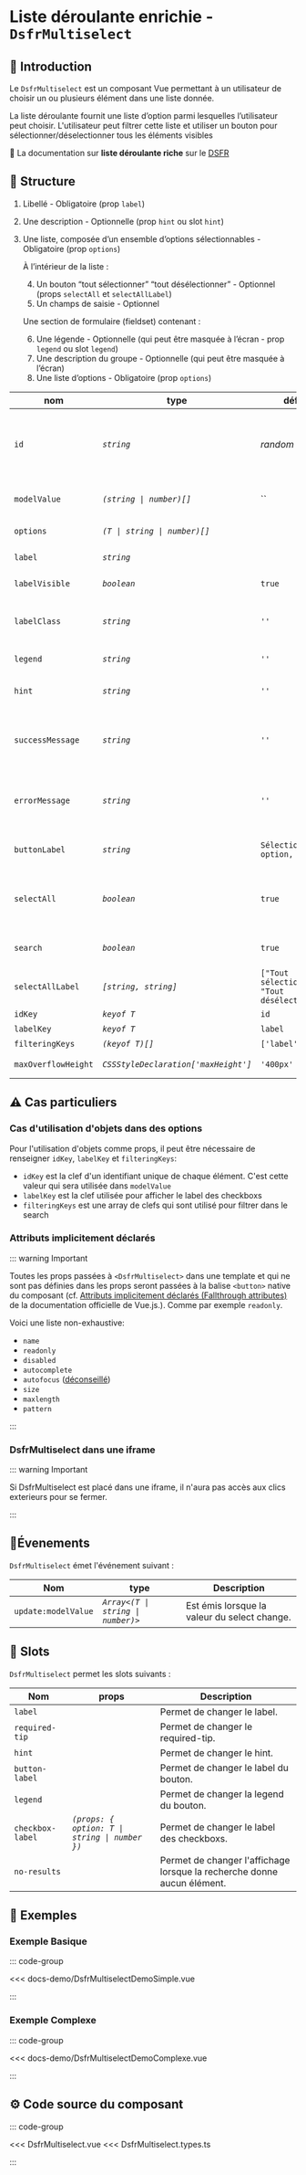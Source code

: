 # Liste déroulante enrichie - `DsfrMultiselect`

## 🌟 Introduction

Le `DsfrMultiselect` est un composant Vue permettant à un utilisateur de choisir un ou plusieurs élément dans une liste donnée.

La liste déroulante fournit une liste d’option parmi lesquelles l’utilisateur peut choisir. L'utilisateur peut filtrer cette liste et utiliser un bouton pour sélectionner/déselectionner tous les éléments visibles

🏅 La documentation sur **liste déroulante riche** sur le [DSFR](https://www.systeme-de-design.gouv.fr/composants-et-modeles/composants-beta/liste-deroulante-riche)

## 📐 Structure

1. Libellé - Obligatoire (prop `label`)
2. Une description - Optionnelle (prop `hint` ou slot `hint`)
3. Une liste, composée d’un ensemble d’options sélectionnables - Obligatoire (prop `options`)

    À l’intérieur de la liste :

     4. Un bouton “tout sélectionner” “tout désélectionner” - Optionnel (props `selectAll` et `selectAllLabel`)
     5. Un champs de saisie - Optionnel

     Une section de formulaire (fieldset) contenant :

     6. Une légende - Optionnelle (qui peut être masquée à l’écran - prop `legend` ou slot `legend`)
     7. Une description du groupe - Optionnelle (qui peut être masquée à l’écran)
     8. Une liste d’options - Obligatoire (prop `options`)

| nom                | type                                  | défaut                                        | obligatoire | Description                                                                   |
|--------------------|---------------------------------------|-----------------------------------------------|-------------|------------------------------------------------------------------------------|
| `id`               | *`string`*                            | *random string*                               |             | Identifiant unique pour l'input. Si non spécifié, un ID aléatoire est généré. |
| `modelValue`       | *`(string \| number)[]`*              | ``                                            | ✅          | La valeur liée au modèle de l'input.                                          |
| `options`          | *`(T \| string \| number)[]`*         |                                               | ✅          | Options sélectionnables.                                                      |
| `label`            | *`string`*                            |                                               | ✅          | Le libellé de l'input.                                                        |
| `labelVisible`     | *`boolean`*                           | `true`                                        |             | Gére l'affichage du label ou non.                                             |
| `labelClass`       | *`string`*                            | `''`                                          |             | Classe personnalisée pour le style du libellé.                                |
| `legend`           | *`string`*                            | `''`                                          |             | Texte de legend.                                                              |
| `hint`             | *`string`*                            | `''`                                          |             | Texte d'indice pour guider l'utilisateur.                                     |
| `successMessage`   | *`string`*                            | `''`                                          |             | Message de validation à afficher en dessous du select.                        |
| `errorMessage`     | *`string`*                            | `''`                                          |             | Message d'erreur à afficher en dessous du select.                             |
| `buttonLabel`      | *`string`*                            | `Sélectionner une option, ...`                |             | Texte qui s'affiche sur le bouton.                                            |
| `selectAll`        | *`boolean`*                           | `true`                                        |             | Gérer l'affichage du bouton de 'sélectionner tout'.                           |
| `search`           | *`boolean`*                           | `true`                                        |             | Gérer le label du 'sélectionner tout'.                                        |
| `selectAllLabel`   | *`[string, string]`*                  | `["Tout sélectionner", "Tout désélectionner"]`|             | Gérer le label du 'sélectionner tout'.                                        |
| `idKey`            | *`keyof T`*                           | `id`                                          |             | Voir ci dessous.                                                              |
| `labelKey`         | *`keyof T`*                           | `label`                                       |             | Voir ci dessous.                                                              |
| `filteringKeys`    | *`(keyof T)[]`*                       | `['label']`                                   |             | Voir ci dessous.                                                              |
| `maxOverflowHeight`| *`CSSStyleDeclaration['maxHeight']`*  | `'400px'`                                     |             | Taille maximum du dropdown.                                                   |

## ⚠️ Cas particuliers

### Cas d'utilisation d'objets dans des options

Pour l'utilisation d'objets comme props, il peut être nécessaire de renseigner `idKey`, `labelKey` et `filteringKeys`:

- `idKey` est la clef d'un identifiant unique de chaque élément. C'est cette valeur qui sera utilisée dans `modelValue`
- `labelKey` est la clef utilisée pour afficher le label des checkboxs
- `filteringKeys` est une array de clefs qui sont utilisé pour filtrer dans le search

### Attributs implicitement déclarés

::: warning Important

Toutes les props passées à `<DsfrMultiselect>` dans une template et qui ne sont pas définies dans les props seront passées à la balise `<button>` native du composant (cf. [Attributs implicitement déclarés (Fallthrough attributes)](https://fr.vuejs.org/guide/components/attrs.html) de la documentation officielle de Vue.js.). Comme par exemple `readonly`.

Voici une liste non-exhaustive:

- `name`
- `readonly`
- `disabled`
- `autocomplete`
- `autofocus` ([déconseillé](https://brucelawson.co.uk/2009/the-accessibility-of-html-5-autofocus/))
- `size`
- `maxlength`
- `pattern`

:::

### DsfrMultiselect dans une iframe

::: warning Important

Si DsfrMultiselect est placé dans une iframe, il n'aura pas accès aux clics exterieurs pour se fermer.

:::

## 📡Évenements

`DsfrMultiselect` émet l'événement suivant :

| Nom                | type                     | Description                                  |
|--------------------|--------------------------|----------------------------------------------|
| `update:modelValue`| *`Array<(T \| string \| number)>`* | Est émis lorsque la valeur du select change. |

## 🧩 Slots

`DsfrMultiselect` permet les slots suivants :

| Nom                | props                                          | Description                                                             |
|--------------------|------------------------------------------------|-------------------------------------------------------------------------|
| `label`            |                                                | Permet de changer le label.                                             |
| `required-tip`     |                                                | Permet de changer le required-tip.                                      |
| `hint`             |                                                | Permet de changer le hint.                                              |
| `button-label`     |                                                | Permet de changer le label du bouton.                                   |
| `legend`           |                                                | Permet de changer la legend du bouton.                                  |
| `checkbox-label`   | *`(props: { option: T \| string \| number })`* | Permet de changer le label des checkboxs.                               |
| `no-results`       |                                                | Permet de changer l'affichage lorsque la recherche donne aucun élément. |

## 📝 Exemples

### Exemple Basique

::: code-group

<Story data-title="Démo simple" min-h="550px">
  <div
  class="flex flex-col"
  >
    <DsfrMultiselectDemoSimple />
  </div>
</Story>

<<< docs-demo/DsfrMultiselectDemoSimple.vue

:::

### Exemple Complexe

::: code-group

<Story data-title="Démo complexe" min-h="550px">
  <div
  class="flex flex-col"
  >
    <DsfrMultiselectDemoComplexe />
  </div>
</Story>

<<< docs-demo/DsfrMultiselectDemoComplexe.vue

:::

## ⚙️ Code source du composant

::: code-group

<<< DsfrMultiselect.vue
<<< DsfrMultiselect.types.ts

:::

<script setup lang="ts">
import DsfrMultiselectDemoSimple from './docs-demo/DsfrMultiselectDemoSimple.vue'
import DsfrMultiselectDemoComplexe from './docs-demo/DsfrMultiselectDemoComplexe.vue'
</script>
